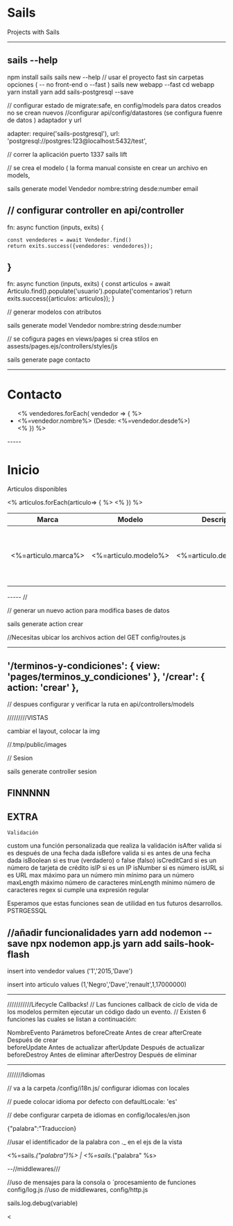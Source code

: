 # Sails
Projects with Sails



---
sails --help
---

npm install sails
sails new --help
// usar el proyecto fast sin carpetas opciones ( -- no front-end o  --fast )
sails new webapp --fast 
cd webapp
yarn install
yarn add sails-postgresql --save

// configurar estado de migrate:safe, en config/models para datos creados no se crean nuevos
//configurar api/config/datastores   (se configura fuenre de datos ) adaptador y url

adapter: require('sails-postgresql'),
    url: 'postgresql://postgres:123@localhost:5432/test',


// correr la aplicación  puerto 1337
sails lift 

// se crea el modelo ( la forma manual consiste en crear un archivo en  models,

sails generate model Vendedor nombre:string desde:number email

// configurar controller en api/controller
--------
  fn: async function (inputs, exits) {

    const vendedores = await Vendedor.find()
    return exits.success({vendedores: vendedores});

  }
--------
 fn: async function (inputs, exits) {
    const articulos = await Articulo.find().populate('usuario').populate('comentarios')
    return exits.success({articulos: articulos});
  }


// generar modelos con atributos

sails generate model Vendedor nombre:string desde:number

// se cofigura pages en views/pages si crea stilos en assests/pages.ejs/controllers/styles/js 

sails generate page contacto


----
<h1>Contacto</h1>
<p>
  <ul>
    <% vendedores.forEach( vendedor => { %>
    <li><%=vendedor.nombre%> (Desde: <%=vendedor.desde%>)</li>
    <% }) %>
  </ul>
</p>
-----
<h1>Inicio</h1>

<p>Articulos disponibles</p>

<table>
  <thead>
    <tr>
      <th>Marca</th>
      <th>Modelo</th>
      <th>Descripción</th>
      <th>Precio</th>
      <th>Usuario</th>
      <th>Comentarios</th>
    </tr>
  </thead>
  <tbody>
    <% articulos.forEach(articulo=> { %>
      <tr>
        <td><%=articulo.marca%></td>
        <td><%=articulo.modelo%></td>
        <td><%=articulo.descripcion%></td>
        <td><%=articulo.precio%></td>
        <td><%=articulo.usuario.nombre%></td>
        <td>
          <ul>
            <% articulo.comentarios.forEach( comentario => { %>
              <li><%=comentario.descripcion%></li>
            <% }) %>
          </ul>
        </td>
      </tr>
    <% }) %>
  </tbody>
</table>
-----
// 


// generar un nuevo action para modifica bases de datos

sails generate action crear 

//Necesitas ubicar los archivos action del GET config/routes.js

---
  '/terminos-y-condiciones': { view: 'pages/terminos_y_condiciones' },
  '/crear': { action: 'crear' },
---

// despues configurar y verificar la ruta en api/controllers/models


/////////VISTAS

cambiar el layout, colocar la img

//.tmp/public/images




// Sesion 

 sails generate controller sesion


FINNNNN
-----


EXTRA
---


	Validación
custom	una función personalizada que realiza la validación
isAfter	valida si es después de una fecha dada
isBefore	valida si es antes de una fecha dada
isBoolean	si es true (verdadero)  o false (falso)
isCreditCard	si es un número de tarjeta de crédito
isIP	si es un IP
isNumber	si es número
isURL	si es URL
max	máximo para un número
min	mínimo para un número
maxLength	máximo número de caracteres
minLength	mínimo número de caracteres
regex	si cumple una expresión regular

Esperamos que estas funciones sean de utilidad en tus futuros desarrollos.
PSTRGESSQL

//añadir funcionalidades
yarn add nodemon --save
npx nodemon app.js
yarn add sails-hook-flash
--


insert into vendedor values ('1','2015,'Dave')

insert into articulo values (1,'Negro','Dave','renault',1,17000000)	



---

///////////Lifecycle Callbacks!
// Las funciones callback de ciclo de vida de los modelos permiten ejecutar un código dado un evento.
// Existen 6 funciones las cuales se listan a continuación:

NombreEvento	Parámetros
beforeCreate	Antes de crear
afterCreate	Después de crear	
beforeUpdate	Antes de actualizar
afterUpdate	Después de actualizar	
beforeDestroy	Antes de eliminar
afterDestroy	Después de eliminar	

----
///////Idiomas

// va a la carpeta /config/i18n.js/ configurar idiomas  con locales

// puede colocar idioma por defecto con defaultLocale: 'es'

// debe configurar carpeta de idiomas en config/locales/en.json 

{"palabra":"Traduccion}

//usar el identificador de la palabra con ._ en el ejs de la vista 

<%=sails._("palabra")%> | <%=sails._("palabra" %s>

--//middlewares///

//uso de mensajes para la consola o ´procesamiento de funciones config/log.js
//uso de middlewares, config/http.js 

sails.log.debug(variable)





<


